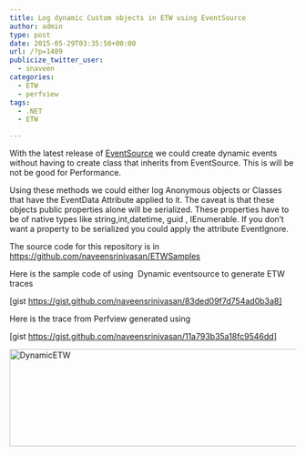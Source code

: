 ```yaml
---
title: Log dynamic Custom objects in ETW using EventSource
author: admin
type: post
date: 2015-05-29T03:35:50+00:00
url: /?p=1489
publicize_twitter_user:
  - snaveen
categories:
  - ETW
  - perfview
tags:
  - .NET
  - ETW

---
```

With the latest release of <a href="http://www.nuget.org/packages/Microsoft.Diagnostics.Tracing.EventSource" target="_blank">EventSource</a> we could create dynamic events without having to create class that inherits from EventSource. This is will be not be good for Performance.

Using these methods we could either log Anonymous objects or Classes that have the EventData Attribute applied to it. The caveat is that these objects public properties alone will be serialized. These properties have to be of native types like string,int,datetime, guid , IEnumerable. If you don&#8217;t want a property to be serialized you could apply the attribute EventIgnore.

The source code for this repository is in <a href="https://github.com/naveensrinivasan/ETWSamples" target="_blank">https://github.com/naveensrinivasan/ETWSamples</a>

Here is the sample code of using  Dynamic eventsource to generate ETW traces

[gist https://gist.github.com/naveensrinivasan/83ded09f7d754ad0b3a8]

Here is the trace from Perfview generated using

[gist https://gist.github.com/naveensrinivasan/11a793b35a18fc9546dd]

[<img class=" size-full wp-image-1490 aligncenter" src="https://naveensrinivasan.files.wordpress.com/2015/05/dynamicetw.jpg" alt="DynamicETW" width="660" height="171" srcset="https://www.naveensrinivasan.com/wp-content/uploads/2015/05/dynamicetw.jpg 929w, https://www.naveensrinivasan.com/wp-content/uploads/2015/05/dynamicetw-300x78.jpg 300w, https://www.naveensrinivasan.com/wp-content/uploads/2015/05/dynamicetw-768x199.jpg 768w" sizes="(max-width: 660px) 100vw, 660px" />][1]

 [1]: https://naveensrinivasan.files.wordpress.com/2015/05/dynamicetw.jpg